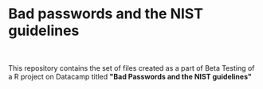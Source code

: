 # Bad passwords and the NIST guidelines
<br>

This repository contains the set of files created as a part of Beta Testing of a R project on Datacamp titled **"Bad Passwords and the NIST guidelines"**
